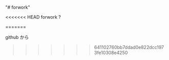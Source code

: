 "# forwork" 


<<<<<<< HEAD
forwork ?

=======




github から
>>>>>>> 641102760bb7ddad0e822dcc1973fe10308e4250
